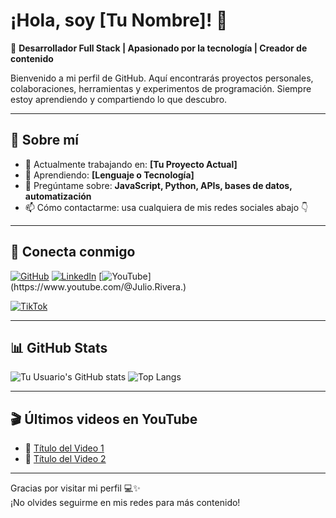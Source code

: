 # ¡Hola, soy [Tu Nombre]! 👋

🎯 **Desarrollador Full Stack | Apasionado por la tecnología | Creador de contenido**

Bienvenido a mi perfil de GitHub. Aquí encontrarás proyectos personales, colaboraciones, herramientas y experimentos de programación. Siempre estoy aprendiendo y compartiendo lo que descubro.

---

## 🚀 Sobre mí

- 🔭 Actualmente trabajando en: **[Tu Proyecto Actual]**
- 🌱 Aprendiendo: **[Lenguaje o Tecnología]**
- 💬 Pregúntame sobre: **JavaScript, Python, APIs, bases de datos, automatización**
- 📫 Cómo contactarme: usa cualquiera de mis redes sociales abajo 👇

---

## 📱 Conecta conmigo

[![GitHub](https://github.com/JulioRB9/ProjectMaster)](https://github.com/JulioRB9)
[![LinkedIn](https://www.linkedin.com/in/julio-rivera-bautista/)](https://www.linkedin.com/in/julio-rivera-bautista/)
[![YouTube](https://www.youtube.com/@Julio.Rivera.)](https://www.youtube.com/@Julio.Rivera.)
<!-- [![Twitter](https://img.shields.io/badge/X-000000?style=for-the-badge&logo=twitter&logoColor=white)](https://twitter.com/tu-usuario) -->
<!-- [![Instagram](https://img.shields.io/badge/Instagram-E4405F?style=for-the-badge&logo=instagram&logoColor=white)](https://instagram.com/tu-usuario) -->
[![TikTok](https://www.tiktok.com/@julio_riverab)](https://www.tiktok.com/@julio_riverab)

---

## 📊 GitHub Stats

![Tu Usuario's GitHub stats](https://github-readme-stats.vercel.app/api?username=tu-usuario&show_icons=true&theme=radical)
![Top Langs](https://github-readme-stats.vercel.app/api/top-langs/?username=tu-usuario&layout=compact&theme=radical)

---

## 🎬 Últimos videos en YouTube

<!-- You can use GitHub Actions or tools like GitHub Readme YouTube to auto-update this section -->

- 🎥 [Título del Video 1](https://youtube.com/watch?v=videoID)
- 🎥 [Título del Video 2](https://youtube.com/watch?v=videoID)

---

Gracias por visitar mi perfil 💻✨  
¡No olvides seguirme en mis redes para más contenido!

